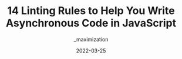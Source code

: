 ---
author: _maximization
date: 2022-03-25
tags:
  - javascript
  - linting
target_url: https://maximorlov.com/linting-rules-for-asynchronous-code-in-javascript/
title: 14 Linting Rules to Help You Write Asynchronous Code in JavaScript
---